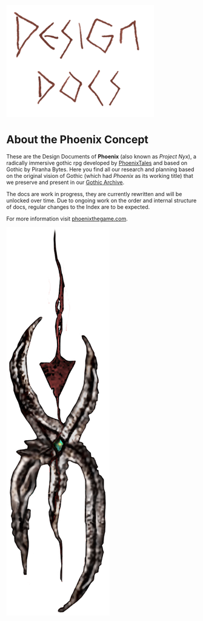 
![Phoenix' Design Docs](_img/designdocs.png)

# About the Phoenix Concept

These are the Design Documents of **Phoenix** (also known as *Project Nyx*), a radically immersive gothic rpg developed by [PhoenixTales](https://phoenixtales.de) and based on Gothic by Piranha Bytes. Here you find all our research and planning based on the original vision of Gothic (which had *Phoenix* as its working title) that we preserve and present in our [Gothic Archive](https://gothicarchive.org). 

The docs are work in progress, they are currently rewritten and will be unlocked over time. Due to ongoing work on the order and internal structure of docs, regular changes to the Index are to be expected. 

For more information visit [phoenixthegame.com](https://phoenixthegame.com).

![Phoenix Sign](_img/nyx_sign-low.png)